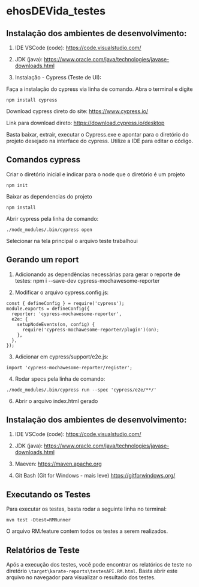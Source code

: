 # ehosDEVida_testes

## Instalação dos ambientes de desenvolvimento:
1. IDE VSCode (code):
https://code.visualstudio.com/

2. JDK (java):
https://www.oracle.com/java/technologies/javase-downloads.html

3. Instalação - Cypress (Teste de UI):

 Faça a instalação do cypress via linha de comando. Abra o terminal e digite

```
npm install cypress

```
 Download cypress direto do site: https://www.cypress.io/

Link para download direto: https://download.cypress.io/desktop

Basta baixar, extrair, executar o Cypress.exe e apontar para o diretório do projeto desejado na interface do cypress.
Utilize a IDE para editar o código.


## Comandos cypress

Criar o diretório inicial e indicar para o node que o diretório é um projeto
```
npm init
```

Baixar as dependencias do projeto 
```
npm install
```

Abrir cypress pela linha de comando:
```
./node_modules/.bin/cypress open
```
Selecionar na tela principal o arquivo teste trabalhoui

## Gerando um report 

1. Adicionando as dependências necessárias para gerar o reporte de testes:
npm i --save-dev cypress-mochawesome-reporter
	
2. Modificar o arquivo cypress.config.js:
```
const { defineConfig } = require('cypress');
module.exports = defineConfig({
  reporter: 'cypress-mochawesome-reporter',
  e2e: {
    setupNodeEvents(on, config) {
      require('cypress-mochawesome-reporter/plugin')(on);
    },
  },
});
````
3. Adicionar em cypress/support/e2e.js:
```
import 'cypress-mochawesome-reporter/register';
```
4. Rodar specs pela linha de comando:
```
./node_modules/.bin/cypress run --spec 'cypress/e2e/**/'
```
6. Abrir o arquivo index.html gerado


## Instalação dos ambientes de desenvolvimento:
1. IDE VSCode (code):
https://code.visualstudio.com/

2. JDK (java):
https://www.oracle.com/java/technologies/javase-downloads.html

3. Maeven:
https://maven.apache.org

4. Git Bash (Git for Windows - mais leve) 
https://gitforwindows.org/


## Executando os Testes

Para executar os testes, basta rodar a seguinte linha no terminal:

```
mvn test -Dtest=RMRunner
```
O arquivo RM.feature contem todos os testes a serem realizados.

## Relatórios de Teste

Após a execução dos testes, você pode encontrar os relatórios de teste no diretório `\target\karate-reports\testesAPI.RM.html`. Basta abrir este arquivo no navegador para visualizar o resultado dos testes.

